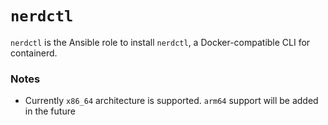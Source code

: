 # `nerdctl`

`nerdctl` is the Ansible role to install `nerdctl`, a Docker-compatible CLI for containerd.

### Notes

* Currently `x86_64` architecture is supported. `arm64` support will be added in the future
